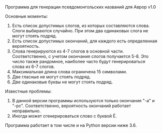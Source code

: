 Программа для генерации псевдомонгольских названий для Аврор v1.0

Основные моменты:
1) Есть список допустимых слогов, из которых составляются слова. Слоги выбираются случайно. При этом два одинаковых слога не могут стоять подряд.
2) Есть список допустимых окончаний, для каждого есть определенная вероятность. 
3) Слова генерируются из 4-7 слогов в основной части. Соответственно, с учетом окончания слогов получается 5-8. Это число также рандомное, наиболее часто будут генерироваться слова из 6-7 слогов.
4) Максимальная длина слова ограничена 15 символами.
5) Две гласные не могут стоять подряд.
6) Две одинаковые буквы не могут стоять подряд.

Известные проблемы:
1) В данной версии программы используются только окончания "-а" и "-рс". Соответственно, вероятность окончаний работает неправильно.
2) Иногда может сгенерироваться слово с буквой Ё. 

Программа работает в том числе и на Python версии ниже 3.6.
